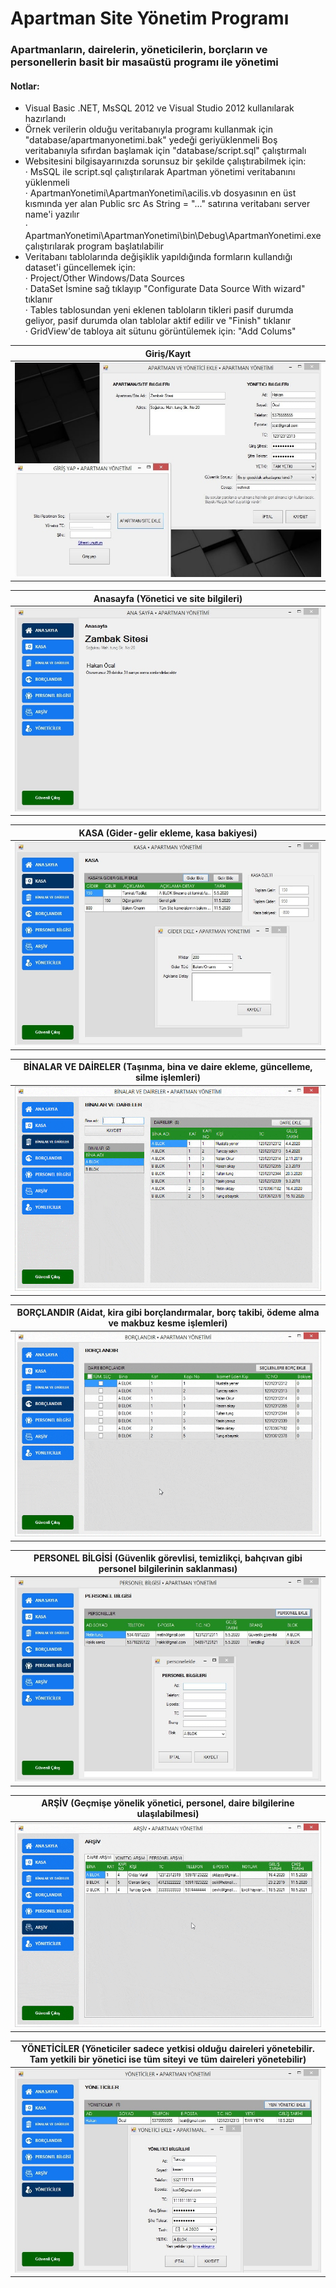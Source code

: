 # Apartman Site Yönetim Programı
### Apartmanların, dairelerin, yöneticilerin, borçların ve personellerin basit bir masaüstü programı ile yönetimi


#### Notlar:
- Visual Basic .NET, MsSQL 2012 ve Visual Studio 2012 kullanılarak hazırlandı
- Örnek verilerin olduğu veritabanıyla programı kullanmak için "database/apartmanyonetimi.bak" yedeği geriyüklenmeli
Boş veritabanıyla sıfırdan başlamak için "database/script.sql" çalıştırmalı
- Websitesini bilgisayarınızda sorunsuz bir şekilde çalıştırabilmek için:\
· MsSQL ile script.sql çalıştırılarak Apartman yönetimi veritabanını yüklenmeli\
· ApartmanYonetimi\ApartmanYonetimi\acilis.vb dosyasının en üst kısmında yer alan Public src As String = "..." satırına veritabanı server name'i yazılır\
· ApartmanYonetimi\ApartmanYonetimi\bin\Debug\ApartmanYonetimi.exe çalıştırılarak program başlatılabilir
- Veritabanı tablolarında değişiklik yapıldığında formların kullandığı dataset'i güncellemek için:\
· Project/Other Windows/Data Sources \
· DataSet İsmine sağ tıklayıp "Configurate Data Source With wizard" tıklanır	\
· Tables tablosundan yeni eklenen tabloların tikleri pasif durumda geliyor, pasif durumda olan tablolar aktif edilir ve "Finish" tıklanır\
· GridView'de tabloya ait sütunu görüntülemek için: "Add Colums"



| Giriş/Kayıt      | 
| :-------------: |
| <img src="/images/1giris.jpg">      | 

|  Anasayfa (Yönetici ve site bilgileri)             |   
|:-------------:|
| <img src="/images/2anasayfa.jpg">      |
 

| KASA  (Gider-gelir ekleme, kasa bakiyesi)     |  
| :-------------: |
| <img src="/images/3kasa.jpg">     |

|  BİNALAR VE DAİRELER (Taşınma, bina ve daire  ekleme, güncelleme, silme işlemleri)        |   
|:-------------:|
|<img src="/images/4binalar-ve-daireler.gif">      |


| BORÇLANDIR (Aidat, kira gibi borçlandırmalar, borç takibi, ödeme alma ve makbuz kesme işlemleri)      |  
| :-------------: |
|<img src="/images/5borclandir.gif">     |

|  PERSONEL BİLGİSİ (Güvenlik görevlisi, temizlikçi, bahçıvan gibi personel bilgilerinin saklanması)               |   
|:-------------:|
| <img src="/images/6personel.jpg">      |



| ARŞİV (Geçmişe yönelik yönetici, personel, daire bilgilerine ulaşılabilmesi)   | 
| :-------------: |
|<img src="/images/7arsiv.gif">      |


|  YÖNETİCİLER (Yöneticiler sadece yetkisi olduğu daireleri yönetebilir. Tam yetkili bir yönetici ise tüm siteyi ve tüm daireleri yönetebilir)         |   
|:-------------:|
| <img src="/images/8yonetici.jpg">     |








